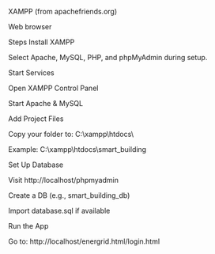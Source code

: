 XAMPP (from apachefriends.org)

Web browser

 Steps
Install XAMPP

Select Apache, MySQL, PHP, and phpMyAdmin during setup.

Start Services

Open XAMPP Control Panel

Start Apache & MySQL

Add Project Files

Copy your folder to: C:\xampp\htdocs\

Example: C:\xampp\htdocs\smart_building

Set Up Database

Visit http://localhost/phpmyadmin

Create a DB (e.g., smart_building_db)

Import database.sql if available

Run the App

Go to: http://localhost/energrid.html/login.html
